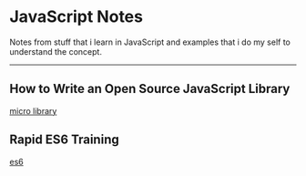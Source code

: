 # <b>JavaScript Notes</b>
Notes from stuff that i learn in JavaScript and examples that i do my self to understand the concept.

----------

## How to Write an Open Source JavaScript Library

[micro library](https://github.com/MABelanger/my-notes/blob/master/micro-library/micro-library.md)

## Rapid ES6 Training
[es6](https://github.com/MABelanger/my-notes/blob/master/es6/README.md)
